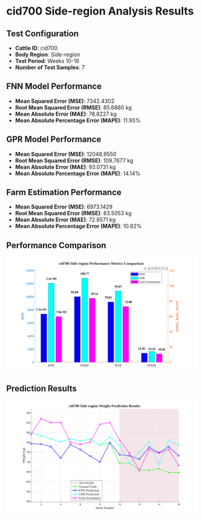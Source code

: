 # cid700 Side-region Analysis Results

## Test Configuration

- **Cattle ID**: cid700
- **Body Region**: Side-region
- **Test Period**: Weeks 10-16
- **Number of Test Samples**: 7

## FNN Model Performance

- **Mean Squared Error (MSE)**: 7342.4302
- **Root Mean Squared Error (RMSE)**: 85.6880 kg
- **Mean Absolute Error (MAE)**: 78.8227 kg
- **Mean Absolute Percentage Error (MAPE)**: 11.95%

## GPR Model Performance

- **Mean Squared Error (MSE)**: 12048.9550
- **Root Mean Squared Error (RMSE)**: 109.7677 kg
- **Mean Absolute Error (MAE)**: 93.0731 kg
- **Mean Absolute Percentage Error (MAPE)**: 14.14%

## Farm Estimation Performance

- **Mean Squared Error (MSE)**: 6973.1429
- **Root Mean Squared Error (RMSE)**: 83.5053 kg
- **Mean Absolute Error (MAE)**: 72.8571 kg
- **Mean Absolute Percentage Error (MAPE)**: 10.92%

## Performance Comparison

![Performance Metrics](cid700_Side-region_Metrics_Comparison.svg)

## Prediction Results

![Prediction Results](cid700_Side-region_Prediction_Results.svg)

